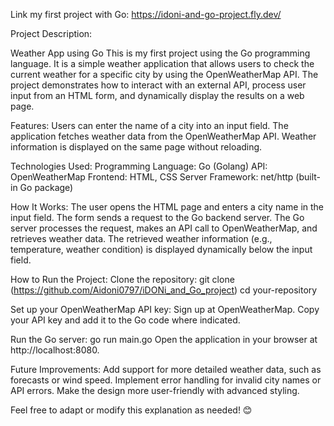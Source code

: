 Link my first project with Go: https://idoni-and-go-project.fly.dev/

Project Description: 

Weather App using Go
This is my first project using the Go programming language. It is a simple weather application that allows users to check the current weather for a specific city by using the OpenWeatherMap API. The project demonstrates how to interact with an external API, process user input from an HTML form, and dynamically display the results on a web page.

Features:
Users can enter the name of a city into an input field.
The application fetches weather data from the OpenWeatherMap API.
Weather information is displayed on the same page without reloading.

Technologies Used:
Programming Language: Go (Golang)
API: OpenWeatherMap
Frontend: HTML, CSS
Server Framework: net/http (built-in Go package)

How It Works:
The user opens the HTML page and enters a city name in the input field.
The form sends a request to the Go backend server.
The Go server processes the request, makes an API call to OpenWeatherMap, and retrieves weather data.
The retrieved weather information (e.g., temperature, weather condition) is displayed dynamically below the input field.

How to Run the Project:
Clone the repository:
git clone (https://github.com/Aidoni0797/iDONi_and_Go_project)
cd your-repository

Set up your OpenWeatherMap API key:
Sign up at OpenWeatherMap.
Copy your API key and add it to the Go code where indicated.

Run the Go server:
go run main.go
Open the application in your browser at http://localhost:8080.

Future Improvements:
Add support for more detailed weather data, such as forecasts or wind speed.
Implement error handling for invalid city names or API errors.
Make the design more user-friendly with advanced styling.

Feel free to adapt or modify this explanation as needed! 😊
